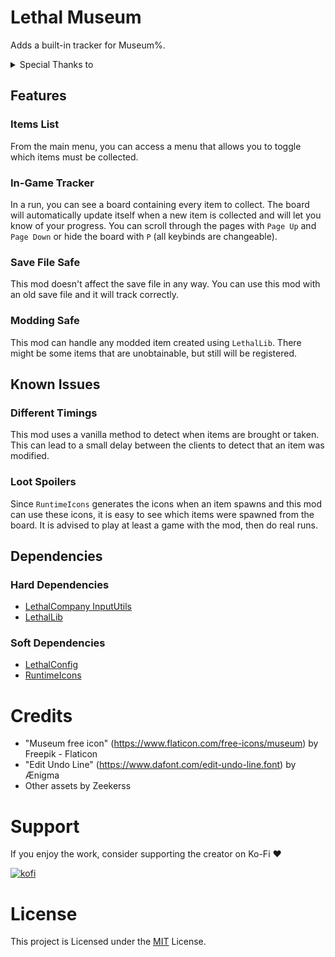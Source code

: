 # Lethal Museum

Adds a built-in tracker for Museum%.

<details>
    <summary>Special Thanks to</summary>
    <li>Zeta: Initial concept and feedback</li>
    <li><a href="https://github.com/TheSoftDiamond">SoftDiamond</a>: Testing</li>
    <li>AstralSpiff: Popularizing the Museum% category (<img src="https://cdn3.emoji.gg/emojis/8324-plink.gif" alt="plink" width="20" height="20"/>)</li>
</details>

## Features

### Items List
From the main menu, you can access a menu that allows you to toggle which items must be collected.

### In-Game Tracker
In a run, you can see a board containing every item to collect. The board will automatically update itself when a new item is collected and will let you know of your progress. You can scroll through the pages with `Page Up` and `Page Down` or hide the board with `P` (all keybinds are changeable).

### Save File Safe
This mod doesn't affect the save file in any way. You can use this mod with an old save file and it will track correctly.

### Modding Safe
This mod can handle any modded item created using `LethalLib`. There might be some items that are unobtainable, but still will be registered.

## Known Issues

### Different Timings
This mod uses a vanilla method to detect when items are brought or taken. This can lead to a small delay between the clients to detect that an item was modified.

### Loot Spoilers
Since `RuntimeIcons` generates the icons when an item spawns and this mod can use these icons, it is easy to see which items were spawned from the board. It is advised to play at least a game with the mod, then do real runs.

## Dependencies

### Hard Dependencies
- [LethalCompany InputUtils](https://github.com/Rune580/LethalCompanyInputUtils)
- [LethalLib](https://github.com/EvaisaDev/LethalLib)

### Soft Dependencies
- [LethalConfig](https://github.com/AinaVT/LethalConfig)
- [RuntimeIcons](https://github.com/LethalCompanyModding/RuntimeIcons)

# Credits

- "Museum free icon" (https://www.flaticon.com/free-icons/museum) by Freepik - Flaticon
- "Edit Undo Line" (https://www.dafont.com/edit-undo-line.font) by Ænigma
- Other assets by Zeekerss

# Support
If you enjoy the work, consider supporting the creator on Ko-Fi ❤️

[![kofi](https://img.shields.io/badge/kofi-%23F16061.svg?&style=for-the-badge&logo=ko-fi&logoColor=white)](https://ko-fi.com/warpersan)

# License

This project is Licensed under the [MIT](https://github.com/WarperSan/LethalMuseum/blob/master/LICENSE) License.